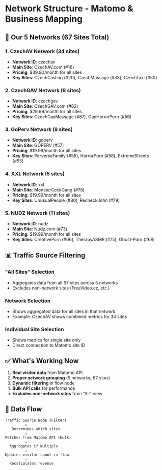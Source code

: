 # Network Structure - Matomo & Business Mapping

## 🎯 Our 5 Networks (67 Sites Total)

### 1. CzechAV Network (34 sites)
- **Network ID**: czechav
- **Main Site**: CzechAV.com (#16)
- **Pricing**: $39.90/month for all sites
- **Key Sites**: CzechCasting (#20), CzechMassage (#33), CzechTaxi (#50)

### 2. CzechGAV Network (8 sites)  
- **Network ID**: czechgav
- **Main Site**: CzechGAV.com (#82)
- **Pricing**: $29.99/month for all sites
- **Key Sites**: CzechGayMassage (#87), GayHorrorPorn (#56)

### 3. GoPerv Network (9 sites)
- **Network ID**: goperv
- **Main Site**: GOPERV (#57)
- **Pricing**: $19.99/month for all sites
- **Key Sites**: PerverseFamily (#59), HorrorPorn (#58), ExtremeStreets (#55)

### 4. XXL Network (5 sites)
- **Network ID**: xxl
- **Main Site**: MonsterCockGang (#78)
- **Pricing**: $19.99/month for all sites
- **Key Sites**: UnusualPeople (#80), RedneckJohn (#79)

### 5. NUDZ Network (11 sites)
- **Network ID**: nudz
- **Main Site**: Nudz.com (#73)
- **Pricing**: $19.99/month for all sites
- **Key Sites**: CreativePorn (#66), TherapyASMR (#75), Ghost-Porn (#68)

## 📊 Traffic Source Filtering

### "All Sites" Selection
- Aggregates data from all 67 sites across 5 networks
- Excludes non-network sites (FreeVideo.cz, etc.)

### Network Selection
- Shows aggregated data for all sites in that network
- Example: CzechAV shows combined metrics for 34 sites

### Individual Site Selection
- Shows metrics for single site only
- Direct connection to Matomo site ID

## ✅ What's Working Now

1. **Real visitor data** from Matomo API
2. **Proper network grouping** (5 networks, 67 sites)
3. **Dynamic filtering** in flow node
4. **Bulk API calls** for performance
5. **Excludes non-network sites** from "All" view

## 🔧 Data Flow

```
Traffic Source Node (Filter)
         ↓
   Determines which sites
         ↓
Fetches from Matomo API (bulk)
         ↓
  Aggregates if multiple
         ↓
Updates visitor count in flow
         ↓
  Recalculates revenue
```